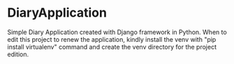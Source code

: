 # DiaryApplication
Simple Diary Application created with Django framework in Python.
When to edit this project to renew the application, kindly install the venv with "pip install virtualenv" command and create the venv directory for the project edition.
